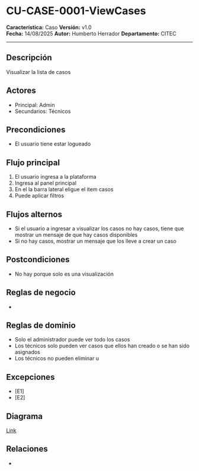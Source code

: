 # CU-CASE-0001-ViewCases

**Característica:** Caso
**Versión:** v1.0  
**Fecha:** 14/08/2025
**Autor:** Humberto Herrador
**Departamento:** CITEC

---

## Descripción
Visualizar la lista de casos

## Actores
- Principal: Admin
- Secundarios: Técnicos

## Precondiciones
- El usuario tiene estar logueado

## Flujo principal
1. El usuario ingresa a la plataforma
2. Ingresa al panel principal
3. En el la barra lateral eligue el item casos
4. Puede aplicar filtros

## Flujos alternos
- Si el usuario a ingresar a visualizar los casos no hay casos, tiene que mostrar un mensaje de que hay casos disponibles
- Si no hay casos, mostrar un mensaje que los lleve a crear un caso

## Postcondiciones
- No hay porque solo es una visualización

## Reglas de negocio
- 

## Reglas de dominio
- Solo el administrador puede ver todo los casos
- Los técnicos solo pueden ver casos que ellos han creado o se han sido asignados
- Los técnicos no pueden eliminar u 

## Excepciones
- [E1]
- [E2]

## Diagrama
[Link](https://app.diagrams.net/?src=about#Hgrupotecun-citec-wbeto/portal-tectrack-vite/use-case-diagram/src/casos-uso/caso/CU-CASE-0001-View-Cases.drawio)

## Relaciones
- 

<!--stackedit_data:
eyJoaXN0b3J5IjpbMTUzOTIyNDY4LC00MTkzMDM4MjddfQ==
-->